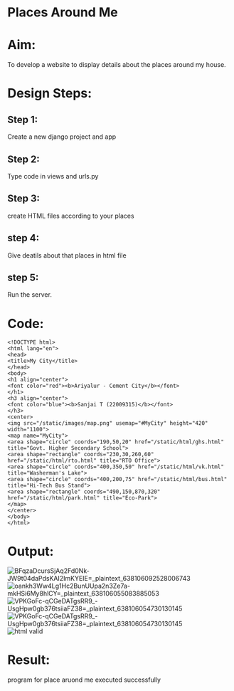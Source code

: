 # Places Around Me
# Aim:
To develop a website to display details about the places around my house.

# Design Steps:
## Step 1: 
Create a new django project and app

## Step 2: 
Type code in views and urls.py

## Step 3: 
create HTML files according to your places

## step 4:
Give deatils about that places in html file

## step 5: 
Run the server.

# Code:
```
<!DOCTYPE html>
<html lang="en">
<head>
<title>My City</title>
</head>
<body>
<h1 align="center">
<font color="red"><b>Ariyalur - Cement City</b></font>
</h1>
<h3 align="center">
<font color="blue"><b>Sanjai T (22009315)</b></font>
</h3>
<center>
<img src="/static/images/map.png" usemap="#MyCity" height="420" width="1100">
<map name="MyCity">
<area shape="circle" coords="190,50,20" href="/static/html/ghs.html" title="Govt. Higher Secondary School">
<area shape="rectangle" coords="230,30,260,60" href="/static/html/rto.html" title="RTO Office">
<area shape="circle" coords="400,350,50" href="/static/html/vk.html" title="Washerman's Lake">
<area shape="circle" coords="400,200,75" href="/static/html/bus.html" title="Hi-Tech Bus Stand">
<area shape="rectangle" coords="490,150,870,320" href="/static/html/park.html" title="Eco-Park">
</map>
</center>
</body>
</html>
```


# Output:
![BFqzaDcursSjAq2Fd0Nk-JW9t04daPdsKAI2ImKYEIE=_plaintext_638106092528006743](https://user-images.githubusercontent.com/118707204/215350958-040b67ac-0fcb-40c4-b6b1-02f0767d1a5e.jpg)
![oankh3Ww4Lg1Hc2BunUUpa2n3Ze7a-mkHSi6My8hlCY=_plaintext_638106055083885053](https://user-images.githubusercontent.com/118707204/215350981-13a66076-c4c7-44d2-868e-9f0714502582.jpg)
![VPKGoFc-qCGeDATgsRR9_-UsgHpw0gb376tsiiaFZ38=_plaintext_638106054730130145](https://user-images.githubusercontent.com/118707204/215350996-c4cceb5e-be62-46fb-8a71-c5c4205fe623.jpg)
![VPKGoFc-qCGeDATgsRR9_-UsgHpw0gb376tsiiaFZ38=_plaintext_638106054730130145](https://user-images.githubusercontent.com/118707204/215350998-00985125-0885-4617-ba6d-e7b268b55978.jpg)
![html valid](https://user-images.githubusercontent.com/118707204/215351187-a6befeb7-e823-498a-922b-b8dcf087c857.png)


# Result:
program for place aruond me executed successfully

